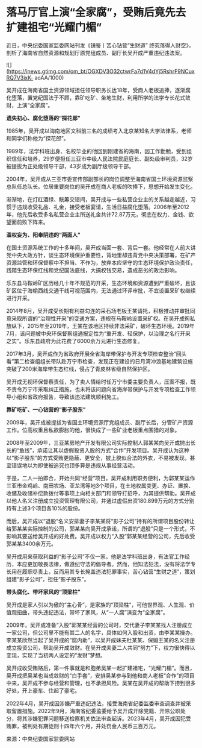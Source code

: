 # 落马厅官上演“全家腐”，受贿后竟先去扩建祖宅“光耀门楣”

近日，中央纪委国家监委网站刊发《镜鉴丨苦心钻营“生财道” 终究落得人财空》，剖析了‍‍‍海南省自然资源和规划厅原党组成员、副厅长吴开成严重违纪违法案。

![](https://inews.gtimg.com/om_bt/OGXDV3O32ctwrFa7d1V4dYj5RshrF9NCuxRQ7V3ixK-
aoAA/1000)

吴开成在海南省国土资源领域担任领导职务长达18年，受商人老板追捧，逐渐腐化堕落，置党纪国法于不顾，靠矿吃矿、坐地生财，利用所学的法学专长花式敛财，上演“全家腐”。

**遗失初心、腐化堕落的“探花郎”**

1985年，吴开成以海南地区文科前三名的成绩考入北京某知名大学法律系，老师和同学们称他为“探花郎”。

1989年，法学科班出身、名校毕业的他回到刚建省的海南，因工作勤勉，受到组织信任和培养，29岁便担任三亚市中级人民法院民庭庭长、副处级审判员，32岁被提拔为正处级领导干部，43岁成为副厅级领导干部。

2004年，吴开成从三亚市委宣传部副部长的岗位调整至海南省国土环境资源监察总队任总队长。位居重要岗位的吴开成在商人老板的吹捧下，思想开始发生变化。

渐渐地，在灯红酒绿、觥筹交错间，吴开成与一些私营企业主的关系越走越近，习惯于违规收受礼品、礼金，接受老板宴请，生活日益腐化堕落。2006年至2012年，他先后收受多名私营企业主所送礼金共计72.87万元，彻底在权力、金钱、欲望面前败下阵来。

**滥权妄为、阳奉阴违的“两面人”**

在国土资源系统工作的十多年间，吴开成当面一套、背后一套。他经常在人前大讲党中央大政方针，谈生态环境保护重要性，背地里却违背党中央决策部署，在矿产资源监管和环保督察中不担当、不作为，放弃本应坚守的生态环境保护政治责任，践踏生态环保红线和党纪国法底线，大搞权钱交易，造成恶劣的政治影响。

乐东县马鞍岭矿区历经几十年不规范的开采，生态环境和资源遭到严重破坏，且该矿区位于海榆西线交通干线可视范围内，无法通过环评审批，不宜设置采矿权继续进行开采。

2014年8月，吴开成受长期有利益勾连的采石场老板王某请托，积极推动并审批同意采取所谓的“治理性开采”的变通方案，违规在马鞍岭设置采矿权。在吴开成徇私放纵下，2015年至2019年，王某在该地区持续非法采矿，破坏生态环境。2019年7月，该问题被中央环保督察组通报定性为“重开发、轻保护，以治理之名行开采之实”。乐东县政府为此花费了6000余万元进行生态修复。

2017年3月，吴开成作为省政府开展全省海岸带保护与开发专项检查整治“回头看”第二检查组组长带队赴万宁市检查，发现正在建设的日月湾冲浪基地建筑设施突破了200米海岸带生态红线，侵占了青皮林省级自然保护区。

吴开成无视环保督察责任，为了卖人情给时任万宁市委主要负责人，压案不报，既不责令万宁市采取纠正措施，也未将该问题向省海岸带保护与开发专项检查工作领导小组和省政府报告，导致该违法建筑顺利施工。

**靠矿吃矿、一心钻营的“影子股东”**

2009年，吴开成被提拔为省国土环境资源厅党组成员、副厅长后，分管矿产资源工作。位高权重且私欲膨胀的他，很快成了一些矿业老板重点围猎的对象。

2008年至2009年，三亚某房地产开发有限公司实际控制人郭某某向吴开成抛出长长的“鱼线”，承诺让其以虚假投资入股的方式“合作”开发项目。吴开成认为这种以“影子股东”的方式受贿更隐蔽、更安全，披上貌似合法的外衣，不易被发现，甚至错误地以为即使被追究也顶多算是违规从事经营活动。

于是，二人一拍即合，开始共同“经营”项目。吴开成利用职务便利，为郭某某运作三亚市金鸡岭、南田农场、亚龙湾等地3个项目，在土地权属变更、办证、置换、收储及收储补偿款拨付等事项上向相关部门和领导打招呼，为其提供帮助。吴开成以他人名义注册成立投资管理有限公司，并通过虚假出资180.899万元的方式分别持有上述3个项目各10%的股份。

而后，吴开成以“退股”名义安排妻子李某某将“影子公司”持有的所谓项目股份转让给郭某某实际控制的公司，郭某某向吴开成承诺，所谓的“退股”只是一个形式，不影响其要送给吴开成的好处费。吴开成以权力“入股”郭某某经营的公司，先后收受郭某某3400余万元。

吴开成用来获取利益的“影子公司”不仅一家。他是法学科班出身，有法官工作经历，本应更加敬畏法律，做遵纪守法的倡导者。然而，他知法犯法，没有将法学专长用在履职尽责上，反而用其专长掩盖违法犯罪事实，苦心钻营“生财之道”，策划组建“影子公司”，担任“影子股东”。

**带头腐化、带坏家风的“顶梁柱”**

吴开成是家人引以为傲的“主心骨”，是家族的“顶梁柱”，可他世界观、人生观、价值观扭曲，带头违纪违法，带坏了家风，从“一人腐”演变为“全家腐”。

2009年，吴开成准备“入股”郭某某经营的公司时，交代妻子李某某找人注册成立一家公司，但公司里不能有其二人的名字，具体如何入股和出资，由李某某操办。李某某欣然当起了吴开成的“腐内助”，以吴开成妹夫杜某某、保姆王某的名义注册成立投资公司，帮助吴开成敛财。在吴开成夫妻二人共同“努力”下，权力很快得以变现，实现了当初两人设定的“发财”梦想。

吴开成收受贿赂后，第一件事就是和胞弟吴某一起扩建祖宅，“光耀门楣”。而且，吴开成把吴某也当成敛财的“白手套”，安排吴某参与到他和商人老板“合作”的项目中来，吴开成不参与经营和管理，也不承担风险。吴某在吴开成的帮助下捞到很多好处，开上豪车、住起了豪宅。

2022年4月，吴开成因涉嫌严重违纪违法，接受海南省纪委监委审查调查并被采取留置措施。2022年9月，海南省纪委监委给予吴开成开除党籍、开除公职处分，将其涉嫌犯罪问题移送检察机关依法审查起诉。2023年4月，吴开成因犯受贿罪，被判处有期徒刑十四年六个月，并处罚金人民币三百万元。

来源：中央纪委国家监委网站

